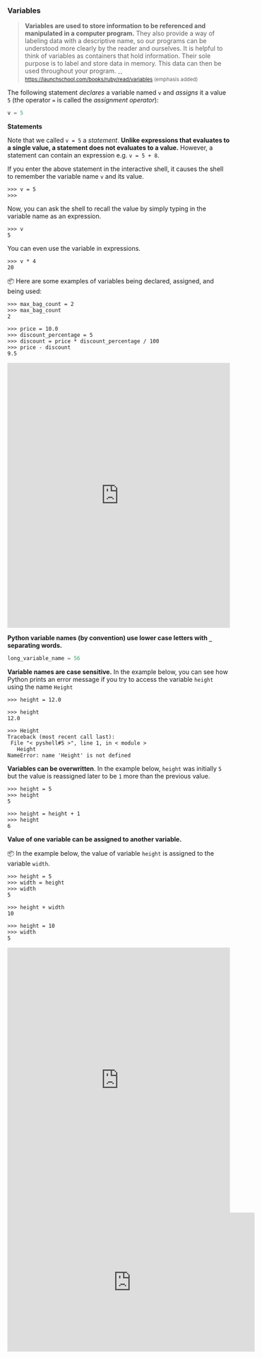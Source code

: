 ### Variables

>**Variables are used to store information to be referenced and manipulated in a computer program.** They also provide a way of labeling data with a descriptive name, so our programs can be understood more clearly by the reader and ourselves. It is helpful to think of variables as containers that hold information. Their sole purpose is to label and store data in memory. This data can then be used throughout your program. <sub>--https://launchschool.com/books/ruby/read/variables (emphasis added)</sub>

The following statement _<tooltip content="creates">declares</tooltip>_ a variable named `v` and _assigns_ it a value `5` (the operator `=` is called the _assignment operator_):
```python
v = 5
``` 

<tip-box> 

**Statements**

Note that we called `v = 5` a _statement_. **Unlike expressions that evaluates to a single value, a statement does not evaluates to a value.** However, a statement can contain an expression e.g. `v = 5 + 8`.
</tip-box>

If you enter the above statement in the interactive shell, it causes the shell to remember the variable name `v` and its value. 
```
>>> v = 5
>>> 
```
Now, you can ask the shell to recall the value by simply typing in the variable name as an expression.
```
>>> v
5
```
You can even use the variable in expressions.
```
>>> v * 4
20
```

<tip-box> 

:package: Here are some examples of variables being declared, assigned, and being used:

```
>>> max_bag_count = 2
>>> max_bag_count
2

>>> price = 10.0
>>> discount_percentage = 5
>>> discount = price * discount_percentage / 100
>>> price - discount
9.5
```

<panel type="seamless" header="%%:computer: Try your own%%">

<iframe src="https://trinket.io/embed/python/3d7b1ae52f?outputOnly=true&runOption=console&start=result" width="100%" height="600" frameborder="0" marginwidth="0" marginheight="0" allowfullscreen></iframe>

</panel>
</tip-box>

**Python variable names (by convention) use lower case letters with `_` separating words.**
```python
long_variable_name = 56
```

**Variable names are case sensitive.** In the example below, you can see how Python prints an error message if you try to access the variable `height` using the name `Height`
```
>>> height = 12.0

>>> height
12.0

>>> Height
Traceback (most recent call last):
 File "< pyshell#5 >", line 1, in < module >
   Height
NameError: name 'Height' is not defined
``` 

**Variables can be overwritten**. In the example below, `height` was initially `5` but the value is reassigned later to be `1` more than the previous value.

```
>>> height = 5
>>> height
5

>>> height = height + 1
>>> height
6
```

**Value of one variable can be assigned to another variable.** 

<tip-box>

:package: In the example below, the value of variable `height` is assigned to the variable `width`.
```
>>> height = 5
>>> width = height
>>> width
5

>>> height + width
10

>>> height = 10
>>> width
5
```

<panel type="seamless" header="%%:computer: Try your own%%">

<iframe src="https://trinket.io/embed/python/900dbf4e77?outputOnly=true&runOption=console&start=result" width="100%" height="600" frameborder="0" marginwidth="0" marginheight="0" allowfullscreen></iframe>

</panel>
</tip-box>

<panel type="seamless" header="%%:tv: Variables%%">

<iframe width="560" height="315" src="https://www.youtube.com/embed/7qHMXu99d88?rel=0&start=417&end=614&version=3" frameborder="0" allowfullscreen></iframe>

</panel><p/>